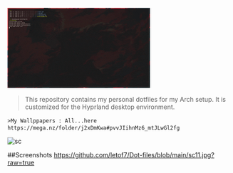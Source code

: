
![sc](https://github.com/letof7/Dot-files/blob/main/output2.gif?raw=true)

> This repository contains my personal dotfiles for my Arch setup. It is customized for the Hyprland desktop environment.


```
>My Wallppapers : All...here
https://mega.nz/folder/j2xDmKwa#pvvJIihnMz6_mtJLwGl2fg
```


![sc](https://github.com/letof7/Dot-files/assets/31816885/c6c2cdbd-28aa-4dc6-baee-7f929962f1ce)



##Screenshots
https://github.com/letof7/Dot-files/blob/main/sc11.jpg?raw=true



